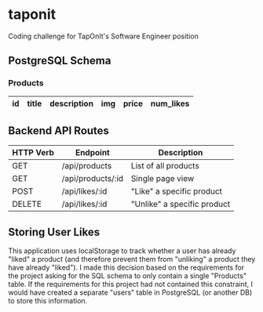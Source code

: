 # taponit
Coding challenge for TapOnIt's Software Engineer position


## PostgreSQL Schema
### Products
id | title | description | img | price | num_likes
---| ----- | ----------- | --- | ----- | ---------

## Backend API Routes
HTTP Verb | Endpoint | Description
--------- | -------- | -----------
GET | /api/products | List of all products
GET | /api/products/:id | Single page view
POST | /api/likes/:id | "Like" a specific product
DELETE | /api/likes/:id | "Unlike" a specific product

## Storing User Likes
This application uses localStorage to track whether a user has already "liked" a product (and therefore prevent them from "unliking" a product they have already "liked"). I made this decision based on the requirements for the project asking for the SQL schema to only contain a single "Products" table. If the requirements for this project had not contained this constraint, I would have created a separate "users" table in PostgreSQL (or another DB) to store this information. 
